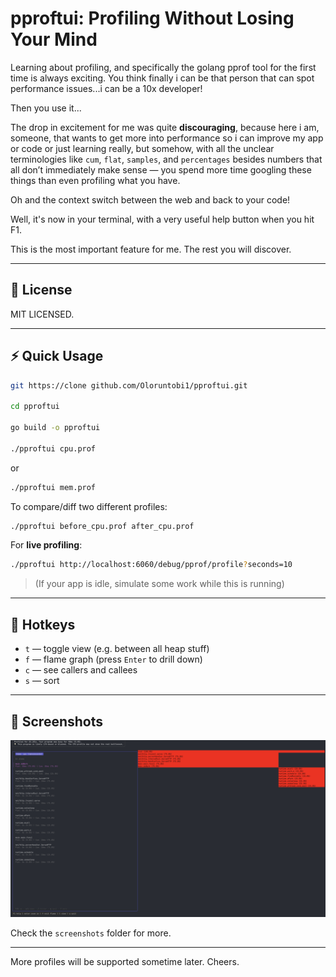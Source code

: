 # pproftui: Profiling Without Losing Your Mind

Learning about profiling, and specifically the golang pprof tool for the first time is always exciting. You think
finally i can be that person that can spot performance issues...i can be a 10x developer!

Then you use it...

The drop in excitement for me was quite **discouraging**, because here i am, someone, that wants to get more into performance so i can improve my app or code or just learning really, but somehow, with all the unclear terminologies like `cum`, `flat`, `samples`, and `percentages` besides numbers that all don’t immediately make sense — you spend more time googling these things than even profiling what you have.

Oh and the context switch between the web and back to your code!

Well, it's now in your terminal, with a very useful help button when you hit F1.

This is the most important feature for me. The rest you will discover.

---

## 🧾 License

MIT LICENSED.

---

## ⚡ Quick Usage

```sh
git https://clone github.com/Oloruntobi1/pproftui.git

cd pproftui

go build -o pproftui

./pproftui cpu.prof
```

or

```sh
./pproftui mem.prof
```

To compare/diff two different profiles:

```sh
./pproftui before_cpu.prof after_cpu.prof
```

For **live profiling**:

```sh
./pproftui http://localhost:6060/debug/pprof/profile?seconds=10
```

> (If your app is idle, simulate some work while this is running)

---

## 🧭 Hotkeys

* `t` — toggle view (e.g. between all heap stuff)
* `f` — flame graph (press `Enter` to drill down)
* `c` — see callers and callees
* `s` — sort

---

## 📸 Screenshots

![pproftui screenshot](screenshots/cpu_nanoseconds_view.png)

Check the `screenshots` folder for more.

---

More profiles will be supported sometime later. Cheers.
